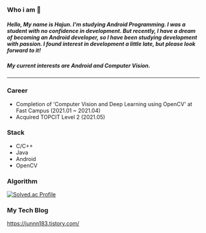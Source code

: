 ### Who i am 👋
##### Hello, My name is Hajun. I'm studying Android Programming. I was a student with no confidence in development. But recently, I have a dream of becoming an Android developer, so I have been studying development with passion. I found interest in development a little late, but please look forward to it!
##### My current interests are Android and Computer Vision.
----
### Career
* Completion of 'Computer Vision and Deep Learning using OpenCV' at Fast Campus (2021.01 ~ 2021.04)
* Acquired TOPCIT Level 2 (2021.05)
### Stack
* C/C++
* Java
* Android
* OpenCV
### Algorithm
[![Solved.ac Profile](http://mazassumnida.wtf/api/v2/generate_badge?boj=didtmdgus100)](https://solved.ac/didtmdgus100/)
### My Tech Blog
https://junnn183.tistory.com/
